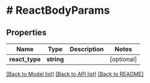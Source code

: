 # # ReactBodyParams

## Properties

Name | Type | Description | Notes
------------ | ------------- | ------------- | -------------
**react_type** | **string** |  | [optional]

[[Back to Model list]](../../README.md#models) [[Back to API list]](../../README.md#endpoints) [[Back to README]](../../README.md)
